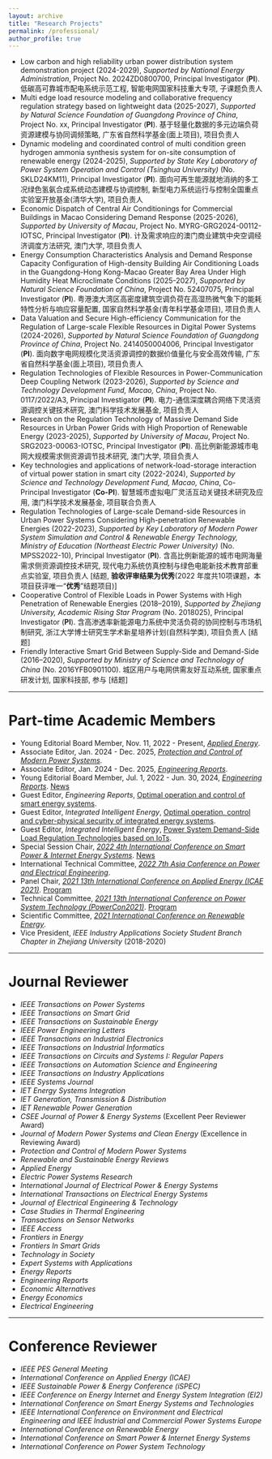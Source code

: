 ```yaml
---
layout: archive
title: "Research Projects"
permalink: /professional/
author_profile: true
---
```




-  Low carbon and high reliability urban power distribution system demonstration project (2024-2029), *Supported by National Energy Administration*, Project No. 2024ZD0800700, Principal Investigator (**PI**). 低碳高可靠城市配电系统示范工程, 智能电网国家科技重大专项, 子课题负责人
-  Multi edge load resource modeling and collaborative frequency regulation strategy based on lightweight data (2025-2027), *Supported by Natural Science Foundation of Guangdong Province of China*, Project No. xx, Principal Investigator (**PI**). 基于轻量化数据的多元边端负荷资源建模与协同调频策略, 广东省自然科学基金(面上项目), 项目负责人
-  Dynamic modeling and coordinated control of multi condition green hydrogen ammonia synthesis system for on-site consumption of renewable energy (2024-2025), *Supported by State Key Laboratory of Power System Operation and Control (Tsinghua University)* (No. SKLD24KM11), Principal Investigator (**PI**). 面向可再生能源就地消纳的多工况绿色氢氨合成系统动态建模与协调控制, 新型电力系统运行与控制全国重点实验室开放基金(清华大学), 项目负责人
-  Economic Dispatch of Central Air Conditionings for Commercial Buildings in Macao Considering Demand Response (2025-2026), *Supported by University of Macau*, Project No.  MYRG-GRG2024-00112-IOTSC, Principal Investigator (**PI**). 计及需求响应的澳门商业建筑中央空调经济调度方法研究, 澳门大学, 项目负责人
- Energy Consumption Characteristics Analysis and Demand Response Capacity Configuration of High-density Building Air Conditioning Loads in the Guangdong-Hong Kong-Macao Greater Bay Area Under High Humidity Heat Microclimate Conditions (2025-2027), *Supported by Natural Science Foundation of China*, Project No. 52407075, Principal Investigator (**PI**). 粤港澳大湾区高密度建筑空调负荷在高湿热微气象下的能耗特性分析与响应容量配置, 国家自然科学基金(青年科学基金项目), 项目负责人
- Data Valuation and Secure High-efficiency Communication for the Regulation of Large-scale Flexible Resources in Digital Power Systems (2024-2026), *Supported by Natural Science Foundation of Guangdong Province of China*, Project No. 2414050004006, Principal Investigator (**PI**). 面向数字电网规模化灵活资源调控的数据价值量化与安全高效传输, 广东省自然科学基金(面上项目), 项目负责人
- Regulation Technologies of Flexible Resources in Power-Communication Deep Coupling Network (2023-2026), *Supported by Science and Technology Development Fund, Macao, China*, Project No. 0117/2022/A3, Principal Investigator (**PI**). 电力-通信深度耦合网络下灵活资源调控关键技术研究, 澳门科学技术发展基金, 项目负责人
- Research on the Regulation Technology of Massive Demand Side Resources in Urban Power Grids with High Proportion of Renewable Energy (2023-2025), *Supported by University of Macau*, Project No. SRG2023-00063-IOTSC, Principal Investigator (**PI**). 高比例新能源城市电网大规模需求侧资源调节技术研究, 澳门大学, 项目负责人
- Key technologies and applications of network-load-storage interaction of virtual power station in smart city (2022-2024), *Supported by Science and Technology Development Fund, Macao, China*, Co-Principal Investigator (**Co-PI**). 智慧城市虚拟电厂灵活互动关键技术研究及应用, 澳门科学技术发展基金, 项目联合负责人
- Regulation Technologies of Large-scale Demand-side Resources in Urban Power Systems Considering High-penetration Renewable Energies (2022-2023),  *Supported by Key Laboratory of Modern Power System Simulation and Control & Renewable Energy Technology, Ministry of Education (Northeast Electric Power University)* (No. MPSS2022-10), Principal Investigator (**PI**). 含高比例新能源的城市电网海量需求侧资源调控技术研究, 现代电力系统仿真控制与绿色电能新技术教育部重点实验室, 项目负责人 [结题, **验收评审结果为优秀**(2022 年度共10项课题，本项目获评唯一“**优秀**”结题项目)]
- Cooperative Control of Flexible Loads in Power Systems with High Penetration of Renewable Energies (2018–2019), *Supported by Zhejiang University, Academic Rising Star Program* (No. 2018025), Principal Investigator (**PI**). 含高渗透率新能源电力系统中灵活负荷的协同控制与市场机制研究, 浙江大学博士研究生学术新星培养计划(自然科学类), 项目负责人 [结题]
- Friendly Interactive Smart Grid Between Supply-Side and Demand-Side (2016–2020), *Supported by Ministry of Science and Technology of China* (No. 2016YFB0901100). 城区用户与电网供需友好互动系统, 国家重点研发计划, 国家科技部, 参与 [结题]

------


# **Part-time Academic Members**

- Young Editorial Board Member, Nov. 11, 2022 - Present, *[Applied Energy](https://www.journals.elsevier.com/applied-energy)*.
- Associate Editor, Jan. 2024 - Dec. 2025, *[Protection and Control of Modern Power Systems](http://www.pcmp.info/pcmp/ch/index.aspx)*.
- Associate Editor, Jan. 2024 - Dec. 2025, [*Engineering Reports*](https://onlinelibrary.wiley.com/journal/25778196).
- Young Editorial Board Member, Jul. 1, 2022 - Jun. 30, 2024, *[Engineering Reports](https://onlinelibrary.wiley.com/journal/25778196)*. [News](https://mp.weixin.qq.com/s/_w874Yys0uEbGtTd5kBrjg)
- Guest Editor, *Engineering Reports*, [Optimal operation and control of smart energy systems](https://onlinelibrary.wiley.com/toc/25778196/2023/5/10).
- Guest Editor, *Integrated Intelligent Energy*, [Optimal operation, control and cyber-physical security of integrated energy systems](http://www.hdpower.net/CN/news/news89.shtml).
- Guest Editor, *Integrated Intelligent Energy*, [Power System Demand-Side Load Regulation Technologies based on IoTs](https://huihongxun.github.io/files/Professional_Activities/综合智慧能源_2022年2期_电子版.pdf).
- Special Session Chair, *[2022 4th International Conference on Smart Power & Internet Energy Systems](http://www.icspies.org/index.html)*. [News](https://mp.weixin.qq.com/s/i4-b8Mj30ufvDKmqNfPyiQ)
- International Technical Committee, [*2022 7th Asia Conference on Power and Electrical Engineering*](https://www.acpee.net/index.html).
- Panel Chair, *[2021 13th International Conference on Applied Energy (ICAE 2021)](https://applied-energy.org/icae2021/#hero1)*. [Program](https://huihongxun.github.io/files/Professional_Activities/ICAE2021-Program-Book.pdf)
- Technical Committee, *[2021 13th International Conference on Power System Technology (PowerCon2021)](http://powercon2021.csee.org.cn/index.html)*. [Program](https://huihongxun.github.io/files/Professional_Activities/PowerCon2021-Advanced-Program.pdf)
- Scientific Committee, *[2021 International Conference on Renewable Energy](https://premc.org/conferences/icren-renewable-energy/Committee/#menu)*.
- Vice President, *IEEE Industry Applications Society Student Branch Chapter in Zhejiang University* (2018-2020)

<!--Director, *IEEE PES Electric Vehicle Satellite Committee-China*, *Energy and Transportation Nexus Subcommittee* --> <!-- Program Committee, *2021 International Conference on Power System and Energy Internet*. [Link](http://www.posei.net/) --> <!-- Scientific Committee, *2022 International Conference on Civil, Structural and Environmental Engineering*. [Link](https://www.albedomeetings.com/civilmeet/index.php#) -->





------

# **Journal Reviewer**  

- *IEEE Transactions on Power Systems*
- *IEEE Transactions on Smart Grid*
- *IEEE Transactions on Sustainable Energy*
- *IEEE Power Engineering Letters*
- *IEEE Transactions on Industrial Electronics*
- *IEEE Transactions on Industrial Informatics*
- *IEEE Transactions on Circuits and Systems I: Regular Papers*
- *IEEE Transactions on Automation Science and Engineering*
- *IEEE Transactions on Industry Applications*
- *IEEE Systems Journal*
- *IET Energy Systems Integration*
- *IET Generation, Transmission & Distribution*
- *IET Renewable Power Generation*
- *CSEE Journal of Power & Energy Systems* (Excellent Peer Reviewer Award)
- *Journal of Modern Power Systems and Clean Energy* (Excellence in Reviewing Award)
- *Protection and Control of Modern Power Systems*
- *Renewable and Sustainable Energy Reviews*
- *Applied Energy*
- *Electric Power Systems Research*
- *International Journal of Electrical Power & Energy Systems*
- *International Transactions on Electrical Energy Systems*
- *Journal of Electrical Engineering & Technology*
- *Case Studies in Thermal Engineering*
- *Transactions on Sensor Networks*
- *IEEE Access*
- *Frontiers in Energy*
- *Frontiers In Smart Grids*
- *Technology in Society*
- *Expert Systems with Applications*
- *Energy Reports*
- *Engineering Reports*
- *Economic Alternatives*
- *Energy Economics*
- *Electrical Engineering*





------

# **Conference Reviewer** 

- *IEEE PES General Meeting*
- *International Conference on Applied Energy (ICAE)*
- *IEEE Sustainable Power & Energy Conference (iSPEC)*
- *IEEE Conference on Energy Internet and Energy System Integration (EI2)* 
- *International Conference on Smart Energy Systems and Technologies*
- *IEEE International Conference on Environment and Electrical Engineering and IEEE Industrial and Commercial Power Systems Europe*
- *International Conference on Renewable Energy*
- *International Conference on Smart Power & Internet Energy Systems*
- *International Conference on Power System Technology*

